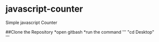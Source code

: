 # javascript-counter
Simple javascript Counter

##Clone the Repository
*open gitbash
*run the command 
'''
"cd Desktop"
'''
